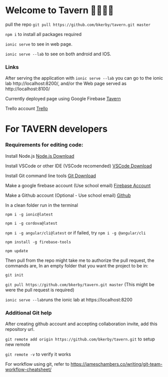 # Welcome to Tavern 🍻🥃🥂🍷

pull the repo `git pull https://github.com/bkerby/tavern.git master`

`npm i` to install all packages required

`ionic serve` to see in web page.

`ionic serve --lab` to see on both android and IOS.

### Links

After serving the application with `ionic serve --lab` you can go to the ionic lab http://localhost:8200/,
and/or the Web page served as http://localhost:8100/

Currently deployed page using Google Firebase [Tavern](https://taverndev.firebaseapp.com/)

Trello account [Trello](https://trello.com/b/Aygo8osV/tavern)

# For TAVERN developers 

### Requirements for editing code:

Install Node.js [Node.js Download](https://nodejs.org/en/)

Install VSCode or other IDE (VSCode recomended) [VSCode Download](https://code.visualstudio.com/download)

Install Git command line tools [Git Download](https://git-scm.com/downloads)

Make a google firebase account (Use school email) [Firebase Account](https://firebase.google.com/)

Make a Github account (Optional - Use school email) [Github](https://github.com/)

In a clean folder run in the terminal 

`npm i -g ionic@latest`

`npm i -g cordova@latest`

`npm i -g angular/cli@latest` or if failed, try `npm i -g @angular/cli`

`npm install -g firebase-tools`

`npm update`


Then pull from the repo might take me to authorize the pull request, the commands are,
In an empty folder that you want the project to be in:

`git init`

`git pull https://github.com/bkerby/tavern.git master` (This might be were the pull request is required)

`ionic serve --lab`runs the ionic lab at https://localhost:8200

### Additional Git help

After creating github account and accepting collaboration invite, add this repository url.

`git remote add origin https://github.com/bkerby/tavern.git` to setup new remote

`git remote -v` to verify it works

For workflow using git, refer to https://jameschambers.co/writing/git-team-workflow-cheatsheet/

